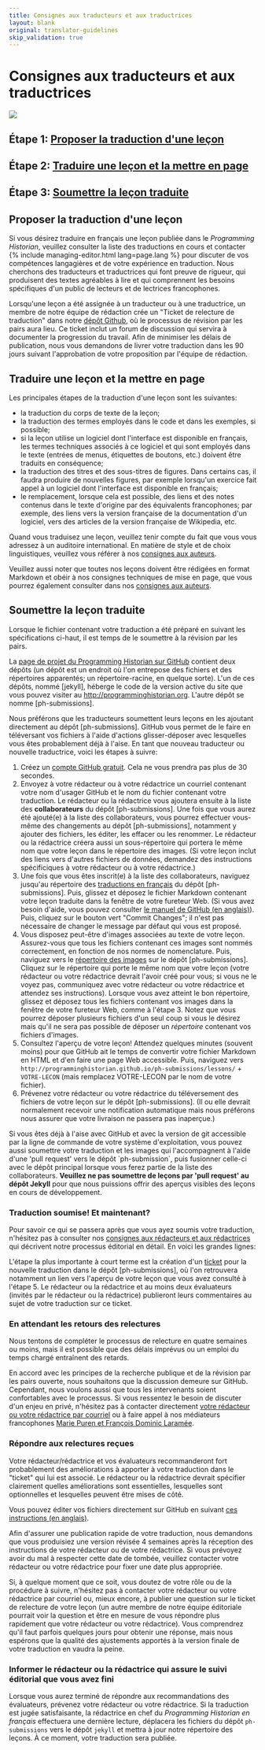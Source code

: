 ```yaml
---
title: Consignes aux traducteurs et aux traductrices
layout: blank
original: translator-guidelines
skip_validation: true
---
```


# Consignes aux traducteurs et aux traductrices
<img src="{{site.baseurl}}/images/author-sm.png" class="garnish rounded float-left" />
<h2 class="noclear">Étape 1: <a href="#proposer-traduction-lecon">Proposer la traduction d'une leçon </a></h2>
<h2 class="noclear">Étape 2: <a href="#writing-a-new-lesson">Traduire une leçon et la mettre en page</a></h2>
<h2 class="noclear">Étape 3: <a href="#submitting-a-new-lesson">Soumettre la leçon traduite</a></h2>

## Proposer la traduction d'une leçon 
Si vous désirez traduire en français une leçon publiée dans le *Programming Historian*, veuillez consulter la liste des traductions en cours et contacter {% include managing-editor.html lang=page.lang %} pour discuter de vos compétences langagières et de votre expérience en traduction. Nous cherchons des traducteurs et traductrices qui font preuve de rigueur, qui produisent des textes agréables à lire et qui comprennent les besoins spécifiques d'un public de lecteurs et de lectrices francophones.

Lorsqu'une leçon a été assignée à un traducteur ou à une traductrice, un membre de notre équipe de rédaction crée un "Ticket de relecture de traduction" dans notre [dépôt Github](https://github.com/programminghistorian/ph-submissions), où le processus de révision par les pairs aura lieu. Ce ticket inclut un forum de discussion qui servira à documenter la progression du travail. Afin de minimiser les délais de publication, nous vous demandons de livrer votre traduction dans les 90 jours suivant l'approbation de votre proposition par l'équipe de rédaction.

## Traduire une leçon et la mettre en page
Les principales étapes de la traduction d'une leçon sont les suivantes:
- la traduction du corps de texte de la leçon;
- la traduction des termes employés dans le code et dans les exemples, si possible;
- si la leçon utilise un logiciel dont l'interface est disponible en français, les termes techniques associés à ce logiciel et qui sont employés dans le texte (entrées de menus, étiquettes de boutons, etc.) doivent être traduits en conséquence;
- la traduction des titres et des sous-titres de figures. Dans certains cas, il faudra produire de nouvelles figures, par exemple lorsqu'un exercice fait appel à un logiciel dont l'interface est disponible en français;
- le remplacement, lorsque cela est possible, des liens et des notes contenus dans le texte d'origine par des équivalents francophones; par exemple, des liens vers la version française de la documentation d'un logiciel, vers des articles de la version française de Wikipedia, etc.

Quand vous traduisez une leçon, veuillez tenir compte du fait que vous vous adressez à un auditoire international. En matière de style et de choix linguistiques, veuillez vous référer à nos [consignes aux auteurs]({{site.baseurl}}/fr/consignes-auteurs).

Veuillez aussi noter que toutes nos leçons doivent être rédigées en format Markdown et obéir à nos consignes techniques de mise en page, que vous pourrez également consulter dans nos [consignes aux auteurs]({{site.baseurl}}/fr/consignes-auteurs).

## Soumettre la leçon traduite
Lorsque le fichier contenant votre traduction a été préparé en suivant les spécifications ci-haut, il est temps de le soumettre à la révision par les pairs.

La [page de projet du Programming Historian sur GitHub](https://github.com/programminghistorian) contient deux dépôts (un dépôt est un endroit où l'on entrepose des fichiers et des répertoires apparentés; un répertoire-racine, en quelque sorte). L'un de ces dépôts, nommé [jekyll], héberge le code de la version active du site que vous pouvez visiter au http://programminghistorian.org. L'autre dépôt se nomme [ph-submissions].

Nous préférons que les traducteurs soumettent leurs leçons en les ajoutant directement au dépôt [ph-submissions]. GitHub vous permet de le faire en téléversant vos fichiers à l'aide d'actions glisser-déposer avec lesquelles vous êtes probablement déjà à l'aise. En tant que nouveau traducteur ou nouvelle traductrice, voici les étapes à suivre:

1. Créez un [compte GitHub gratuit](https://github.com/join). Cela ne vous prendra pas plus de 30 secondes.
2. Envoyez à votre rédacteur ou à votre rédactrice un courriel contenant votre nom d'usager GitHub et le nom du fichier contenant votre traduction. Le rédacteur ou la rédactrice vous ajoutera ensuite à la liste des **collaborateurs** du dépôt [ph-submissions]. Une fois que vous aurez été ajouté(e) à la liste des collaborateurs, vous pourrez effectuer vous-même des changements au dépôt [ph-submissions], notamment y ajouter des fichiers, les éditer, les effacer ou les renommer. Le rédacteur ou la rédactrice créera aussi un sous-répertoire qui portera le même nom que votre leçon dans le répertoire des images. (Si votre leçon inclut des liens vers d'autres fichiers de données, demandez des instructions spécificiques à votre rédacteur ou à votre rédactrice.)
3. Une fois que vous êtes inscrit(e) à la liste des collaborateurs, naviguez jusqu'au répertoire des [traductions en français](https://github.com/programminghistorian/ph-submissions/tree/gh-pages/fr/traductions) du dépôt [ph-submissions]. Puis, glissez et déposez le fichier Markdown contenant votre leçon traduite dans la fenêtre de votre fureteur Web. (Si vous avez besoin d'aide, vous pouvez consulter [le manuel de GitHub (en anglais)](https://help.github.com/articles/adding-a-file-to-a-repository/)). Puis, cliquez sur le bouton vert "Commit Changes"; il n'est pas nécessaire de changer le message par défaut qui vous est proposé.
4. Vous disposez peut-être d'images associées au texte de votre leçon. Assurez-vous que tous les fichiers contenant ces images sont nommés correctement, en fonction de nos normes de nomenclature. Puis, naviguez vers le [répertoire des images](https://github.com/programminghistorian/ph-submissions/tree/gh-pages/images) sur le dépôt [ph-submissions]. Cliquez sur le répertoire qui porte le même nom que votre leçon (votre rédacteur ou votre rédactrice devrait l'avoir créé pour vous; si vous ne le voyez pas, communiquez avec votre rédacteur ou votre rédactrice et attendez ses instructions). Lorsque vous avez atteint le bon répertoire, glissez et déposez tous les fichiers contenant vos images dans la fenêtre de votre fureteur Web, comme à l'étape 3. Notez que vous pourrez déposer plusieurs fichiers d'un seul coup si vous le désirez mais qu'il ne sera pas possible de déposer un *répertoire* contenant vos fichiers d'images.
5. Consultez l'aperçu de votre leçon! Attendez quelques minutes (souvent moins) pour que GitHub ait le temps de convertir votre fichier Markdown en HTML et d'en faire une page Web accessible. Puis, naviguez vers `http://programminghistorian.github.io/ph-submissions/lessons/` + `VOTRE-LECON` (mais remplacez VOTRE-LECON par le nom de votre fichier).
6. Prévenez votre rédacteur ou votre rédactrice du téléversement des fichiers de votre leçon sur le dépôt [ph-submissions]. (Il ou elle devrait normalement recevoir une notification automatique mais nous préférons nous assurer que votre livraison ne passera pas inaperçue.)

<div class="alert alert-info">
  Si vous êtes déjà à l'aise avec GitHub et avec la version de git accessible par la ligne de commande de votre système d'exploitation, vous pouvez aussi soumettre votre traduction et les images qui l'accompagnent à l'aide d'une 'pull request' vers le dépôt `ph-submission`, puis fusionner celle-ci avec le dépôt principal lorsque vous ferez partie de la liste des collaborateurs. <b>Veuillez ne pas soumettre de leçons par 'pull request' au dépôt Jekyll</b> pour que nous puissions offrir des aperçus visibles des leçons en cours de développement.
</div>

### Traduction soumise! Et maintenant?
Pour savoir ce qui se passera après que vous ayez soumis votre traduction, n'hésitez pas à consulter nos [consignes aux rédacteurs et aux rédactrices](https://programminghistorian.org/fr/consignes-redacteurs) qui décrivent notre processus éditorial en détail. En voici les grandes lignes:

L'étape la plus importante à court terme est la création d'un [ticket](https://github.com/programminghistorian/ph-submissions/issues) pour la nouvelle traduction dans le dépôt [ph-submissions], où l'on retrouvera notamment un lien vers l'aperçu de votre leçon que vous avez consulté à l'étape 5. Le rédacteur ou la rédactrice et au moins deux évaluateurs (invités par le rédacteur ou la rédactrice) publieront leurs commentaires au sujet de votre traduction sur ce ticket.

### En attendant les retours des relectures 
Nous tentons de compléter le processus de relecture en quatre semaines ou moins, mais il est possible que des délais imprévus ou un emploi du temps chargé entraînent des retards.

En accord avec les principes de la recherche publique et de la révision par les pairs ouverte, nous souhaitons que la discussion demeure sur GitHub. Cependant, nous voulons aussi que tous les intervenants soient confortables avec le processus. Si vous ressentez le besoin de discuter d'un enjeu en privé, n'hésitez pas à contacter directement [votre rédacteur ou votre rédactrice par courriel](/project-team) ou à faire appel à nos médiateurs francophones [Marie Puren et François Dominic Laramée](/project-team).

### Répondre aux relectures reçues 
Votre rédacteur/rédactrice et vos évaluateurs recommanderont fort probablement des améliorations à apporter à votre traduction dans le "ticket" qui lui est associé. Le rédacteur ou la rédactrice devrait spécifier clairement quelles améliorations sont essentielles, lesquelles sont optionnelles et lesquelles peuvent être mises de côté. 

Vous pouvez éditer vos fichiers directement sur GitHub en suivant [ces instructions (en anglais)](https://help.github.com/articles/editing-files-in-your-repository/).

Afin d'assurer une publication rapide de votre traduction, nous demandons que vous produisiez une version révisée 4 semaines après la réception des instructions de votre rédacteur ou de votre rédactrice. Si vous prévoyez avoir du mal à respecter cette date de tombée, veuillez contacter votre rédacteur ou votre rédactrice pour fixer une date plus appropriée.

Si, à quelque moment que ce soit, vous doutez de votre rôle ou de la procédure à suivre, n'hésitez pas à contacter votre rédacteur ou votre rédactrice par courriel ou, mieux encore, à publier une question sur le ticket de relecture de votre leçon (un autre membre de notre équipe éditoriale pourrait voir la question et être en mesure de vous répondre plus rapidement que votre rédacteur ou votre rédactrice). Vous comprendrez qu'il faut parfois quelques jours pour obtenir une réponse, mais nous espérons que la qualité des ajustements apportés à la version finale de votre traduction en vaudra la peine.

### Informer le rédacteur ou la rédactrice qui assure le suivi éditorial que vous avez fini
Lorsque vous aurez terminé de répondre aux recommandations des évaluateurs, prévenez votre rédacteur ou votre rédactrice. Si la traduction est jugée satisfaisante, la rédactrice en chef du *Programming Historian en français* effectuera une dernière lecture, déplacera les fichiers du dépôt `ph-submissions` vers le dépôt `jekyll` et mettra à jour notre répertoire des leçons. À ce moment, votre traduction sera publiée.
